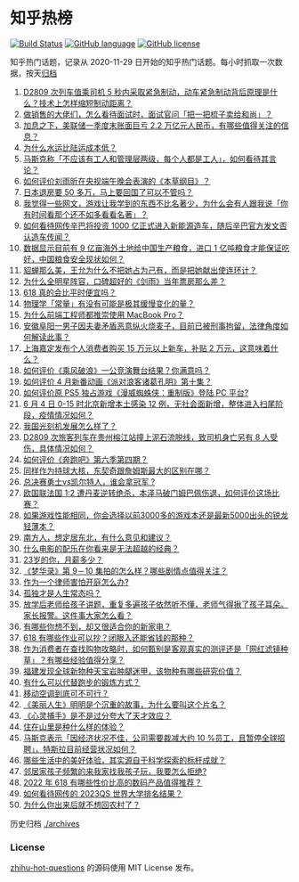 # 知乎热榜
[![Build Status](https://github.com/ToWeLong/zhihu-hot-questions/workflows/CI/badge.svg)](https://github.com/ToWeLong/zhihu-hot-questions/actions)
[![GitHub language](https://img.shields.io/badge/language-golang-orange.svg)](https://golang.org/)
[![GitHub license](https://img.shields.io/github/license/ToWeLong/zhihu-hot-questions)](https://github.com/ToWeLong/zhihu-hot-questions/blob/main/LICENSE)

知乎热门话题，记录从 2020-11-29 日开始的知乎热门话题。每小时抓取一次数据，按天[归档](./archives)

<!-- BEGIN -->

1. [D2809 次列车值乘司机 5 秒内采取紧急制动，动车紧急制动背后原理是什么？技术上怎样缩短制动距离？](https://www.zhihu.com/question/536040394)
1. [做销售的大佬们，怎么看待面试时，面试官问「把一把梳子卖给和尚」？](https://www.zhihu.com/question/534964190)
1. [加息之下，美联储一季度末账面巨亏 2.2 万亿元人民币，有哪些值得关注的信息？](https://www.zhihu.com/question/535897439)
1. [为什么水运比陆运成本低？](https://www.zhihu.com/question/29457053)
1. [马斯克称「不应该有工人和管理层两级，每个人都是工人」，如何看待其言论？](https://www.zhihu.com/question/536030561)
1. [如何评价刘雨昕在央视端午晚会表演的《本草纲目》？](https://www.zhihu.com/question/535924128)
1. [日本退房要 50 多万，马上要回国了可以不管吗？](https://www.zhihu.com/question/526148966)
1. [我觉得一些网文，游戏让我学到的东西不比名著少，为什么会有人跟我说「你有时间看那个还不如多看看名著」？](https://www.zhihu.com/question/531984850)
1. [如何看待网传辛巴将投资 1000 亿正式进入新能源造车，随后辛巴官方发文否认造车传闻？](https://www.zhihu.com/question/535292657)
1. [数据显示目前有 9 亿亩海外土地给中国生产粮食，进口 1 亿吨粮食才能保证吃好，中国粮食安全现状如何？](https://www.zhihu.com/question/535663756)
1. [貂蝉那么美，王允为什么不把她占为己有，而是把她献出使连环计？](https://www.zhihu.com/question/365579996)
1. [为什么全明星阵容，口碑超好的《剑雨》当年票房那么差？](https://www.zhihu.com/question/534559799)
1. [618 真的会比平时便宜吗？](https://www.zhihu.com/question/461815435)
1. [物理学「常量」有没有可能是极其缓慢变化的量？](https://www.zhihu.com/question/466076685)
1. [为什么前端工程师都推崇使用 MacBook Pro？](https://www.zhihu.com/question/24501663)
1. [安徽阜阳一男子因夫妻矛盾恶意纵火烧麦子，目前已被刑事拘留，法律角度如何解读此事？](https://www.zhihu.com/question/535908416)
1. [上海嘉定发布个人消费者购买 15 万元以上新车，补贴 2 万元，这意味着什么？](https://www.zhihu.com/question/535607681)
1. [如何评价《乘风破浪》一公竞演舞台结果？你满意吗？](https://www.zhihu.com/question/535887554)
1. [如何评价 4 月新番动画《派对浪客诸葛孔明》第十集？](https://www.zhihu.com/question/535874544)
1. [如何评价原 PS5 独占游戏《漫威蜘蛛侠：重制版》登陆 PC 平台?](https://www.zhihu.com/question/535867497)
1. [6 月 4 日 0-15 时北京新增本土感染 12 例，无社会面新增，整体进入扫尾阶段，疫情情况如何？](https://www.zhihu.com/question/536047206)
1. [我国光刻机发展怎么样了？](https://www.zhihu.com/question/355944411)
1. [D2809 次旅客列车在贵州榕江站撞上泥石流脱线，致司机身亡另有 8 人受伤，具体情况如何？](https://www.zhihu.com/question/536020722)
1. [如何评价《奔跑吧》第六季第四期？](https://www.zhihu.com/question/535929443)
1. [同样作为持球大核，东契奇跟詹姆斯最大的区别在哪？](https://www.zhihu.com/question/534463671)
1. [总决赛勇士vs凯尔特人，谁会拿冠军 ?](https://www.zhihu.com/question/534834425)
1. [欧国联法国 1:2 遭丹麦逆转绝杀，本泽马破门姆巴佩伤退，如何评价这场比赛？](https://www.zhihu.com/question/535998975)
1. [如果游戏性能相同，你会选择以前3000多的游戏本还是最新5000出头的锐龙轻薄本？](https://www.zhihu.com/question/534946254)
1. [南方人，想定居东北，有什么意见和建议？](https://www.zhihu.com/question/534662727)
1. [什么电影的配乐在你看来是无法超越的经典？](https://www.zhihu.com/question/535708890)
1. [23岁的你，月薪多少？](https://www.zhihu.com/question/373767360)
1. [《梦华录》第 9－10 集拍的怎么样？哪些剧情点值得关注？](https://www.zhihu.com/question/535929009)
1. [作为一个律师害怕开庭怎么办?](https://www.zhihu.com/question/531101364)
1. [孤独才是人生常态吗？](https://www.zhihu.com/question/535011407)
1. [放学后老师给孩子讲题，重复多遍孩子依然听不懂，老师气得揪了孩子耳朵。家长报警。这件事大家怎么看？](https://www.zhihu.com/question/535569332)
1. [有哪些你想不到，却又很适合你的新家电？](https://www.zhihu.com/question/535887063)
1. [618 有哪些作业可以抄？闭眼入还能省钱的那种？](https://www.zhihu.com/question/534937690)
1. [作为消费者在查找购物攻略时，如何甄别是客观真实的测评还是「网红滤镜种草」？有哪些经验值得分享？](https://www.zhihu.com/question/535796066)
1. [福建发现全球新物种天宝岩肿腿迷甲，该物种有哪些研究价值？](https://www.zhihu.com/question/535999255)
1. [有什么可以代替跑步的锻炼方式？](https://www.zhihu.com/question/526390565)
1. [移动空调到底可不可行？](https://www.zhihu.com/question/21297871)
1. [《美丽人生》明明是个沉重的故事，为什么要叫这个片名？](https://www.zhihu.com/question/365369386)
1. [《心灵捕手》是不是过分夸大了天才效应？](https://www.zhihu.com/question/534556823)
1. [住在山里是种什么样的体验？](https://www.zhihu.com/question/283680744)
1. [马斯克表示「因经济状况不佳，公司需要裁减大约 10 %员工，且暂停全球招聘」，特斯拉目前经营状况如何？](https://www.zhihu.com/question/535902376)
1. [哪些生活中的美好体验，其实源自于科学探索的标杆成就？](https://www.zhihu.com/question/535881051)
1. [邻居家孩子频繁的来我家找我孩子玩，我要怎么拒绝?](https://www.zhihu.com/question/443836030)
1. [2022 年 618 有哪些性价比高的数码产品值得推荐？](https://www.zhihu.com/question/535900151)
1. [如何看待网传的 2023QS 世界大学排名结果？](https://www.zhihu.com/question/535930731)
1. [为什么你出来后就不想回农村了？](https://www.zhihu.com/question/515472257)

<!-- END -->

历史归档 [./archives](./archives)


### License
[zhihu-hot-questions](https://github.com/towelong/zhihu-hot-questions) 的源码使用 MIT License 发布。